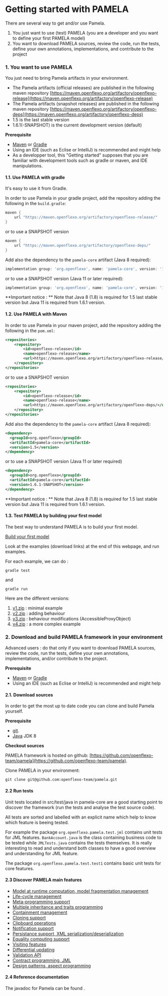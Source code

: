 # Getting started with PAMELA

There are several way to get and/or use Pamela.

1. You just want to use (test) PAMELA (you are a developer and you want to define your first PAMELA model)
2. You want to download PAMELA sources, review the code, run the tests, define your own annotations, implementations, and contribute to the project

### 1. You want to use PAMELA

You just need to bring Pamela artifacts in your environment.

- The Pamela artifacts (official releases) are published in the following maven repository [https://maven.openflexo.org/artifactory/openflexo-release](https://maven.openflexo.org/artifactory/openflexo-release)
- The Pamela artifacts (snapshot releases) are published in the following maven repository [https://maven.openflexo.org/artifactory/openflexo-deps](https://maven.openflexo.org/artifactory/openflexo-deps)
- 1.5 is the last stable version
- 1.6.1(-SNAPSHOT) is the current development version (default)

**Prerequisite**

- [Maven](https://maven.apache.org/) or [Gradle](https://gradle.org)
- Using an IDE (such as Eclise or IntelliJ) is recommended and might help
- As a developper tool, this "Getting started" supposes that you are familiar with development tools such as gradle or maven, and IDE manipulations.

#### 1.1. Use PAMELA with gradle

It's easy to use it from Gradle. 

In order to use Pamela in your gradle project, add the repository adding the following in the `build.gradle`:

```groovy
maven {
    url "https://maven.openflexo.org/artifactory/openflexo-release/"
}
```

or to use a SNAPSHOT version

```groovy
maven {
    url "https://maven.openflexo.org/artifactory/openflexo-deps/"
}
```

Add also the dependency to the `pamela-core` artifact (Java 8 required):

```groovy
implementation group: 'org.openflexo', name: 'pamela-core', version: '1.5'
```

or to use a SNAPSHOT version (Java 11 or later required):

```groovy
implementation group: 'org.openflexo', name: 'pamela-core', version: '1.6.1-SNAPSHOT'
```

**Important notice : **
Note that Java 8 (1.8) is required for 1.5 last stable version but Java 11 is required from 1.6.1 version.

#### 1.2. Use PAMELA with Maven

In order to use Pamela in your maven project, add the repository adding the following in the `pom.xml`:

```xml
<repositories>
    <repository>
        <id>openflexo-release</id>
        <name>openflexo-release</name>
        <url>https://maven.openflexo.org/artifactory/openflexo-release/</url>
    </repository>
</repositories>
```

or to use a SNAPSHOT version

```xml
<repositories>
    <repository>
        <id>openflexo-release</id>
        <name>openflexo-release</name>
        <url>https://maven.openflexo.org/artifactory/openflexo-deps/</url>
    </repository>
</repositories>
```

Add also the dependency to the `pamela-core` artifact (Java 8 required):

```xml
<dependency>
  <groupId>org.openflexo</groupId>
  <artifactId>pamela-core</artifactId>
  <version>1.5</version>
</dependency>
```

or to use a SNAPSHOT version (Java 11 or later required)

```xml
<dependency>
  <groupId>org.openflexo</groupId>
  <artifactId>pamela-core</artifactId>
  <version>1.6.1-SNAPSHOT</version>
</dependency>
```

**Important notice : **
Note that Java 8 (1.8) is required for 1.5 last stable version but Java 11 is required from 1.6.1 version.

#### 1.3. Test PAMELA by building your first model

The best way to understand PAMELA is to build your first model.

[Build your first model](/example)

Look at the examples (download links) at the end of this webpage, and run examples.

For each example, we can do :

```
gradle test
```

and

```
gradle run
```

Here are the different versions:

1. [v1.zip](https://support.openflexo.org/images/components/pamela/examples/v1.zip) : minimal example
2. [v2.zip](https://support.openflexo.org/images/components/pamela/examples/v2.zip) : adding behaviour
3. [v3.zip](https://support.openflexo.org/images/components/pamela/examples/v3.zip) : behaviour modifications (AccessibleProxyObject)
4. [v4.zip](https://support.openflexo.org/images/components/pamela/examples/v4.zip) : a more complex example

### 2. Download and build PAMELA framework in your environment

Advanced users : do that only if you want to download PAMELA sources, review the code, run the tests, define your own annotations, implementations, and/or contribute to the project.

**Prerequisite**

- [Maven](https://maven.apache.org/) or [Gradle](https://gradle.org)
- Using an IDE (such as Eclise or IntelliJ) is recommended and might help

#### 2.1. Download sources

In order to get the most up to date code you can clone and build Pamela yourself.

**Prerequisite**

- [git](https://git-scm.com).
- [Java](http://www.oracle.com/technetwork/java/index.html) JDK 8

**Checkout sources**

PAMELA framework is hosted on github: [https://github.com/openflexo-team/pamela](https://github.com/openflexo-team/pamela).

Clone PAMELA in your environment:

```
git clone git@github.com:openflexo-team/pamela.git
```

#### 2.2 Run tests

Unit tests located in src/test/java in pamela-core are a good starting point to discover the framework (run the tests and analyse the test source code).

All tests are sorted and labelled with an explicit name which help to know which feature is beeing tested.

For example the package ``org.openflexo.pamela.test.jml`` contains unit tests for JML features. ``BankAccount.java`` is the class containing business code to be tested while ``JMLTests.java`` contains the tests themselves. It is really interesting to read and understand both classes to have a good overview and understanding for JML feature.

The package ``org.openflexo.pamela.test.test1`` contains basic unit tests for core features.

#### 2.3 Discover PAMELA main features

- [Model at runtime computation, model fragmentation management](/pamela-core/1-model_at_runtime)
- [Life-cycle management](/pamela-core/2-life_cycle_management)
- [Meta-programming support](/pamela-core/3-metaprogramming_support)
- [Multiple inheritance and traits programming](/pamela-core/4-multiple_inheritance)
- [Containment management](/pamela-core/5-containment_management)
- [Cloning support](/pamela-core/6-cloning_support)
- [Clipboard operations](/pamela-core/7-clipboard_operations)
- [Notification support](/pamela-core/8-notification_support)
- [Persistance support, XML serialization/deserialization](/pamela-core/9-persistence_support)
- [Equality computing support](/pamela-core/10-equality_computing)
- [Visiting features](/pamela-core/11-visiting_features)
- [Differential updating](/pamela-core/12-differential_updating)
- [Validation API](/pamela-core/13-validation_api)
- [Contract programming, JML](/pamela-core/14-jml)
- [Design patterns, aspect programming](/pamela-core/15-design_patterns)

#### 2.4 Reference documentation

The javadoc for Pamela can be found .

   
  
